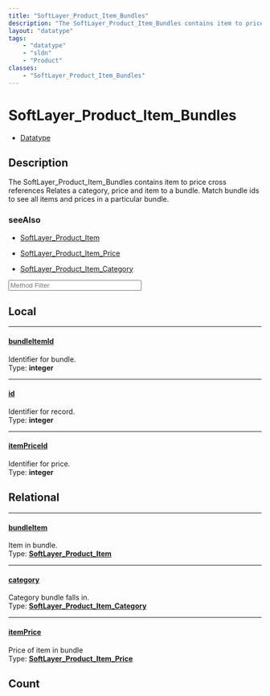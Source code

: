 ```yaml
---
title: "SoftLayer_Product_Item_Bundles"
description: "The SoftLayer_Product_Item_Bundles contains item to price cross references Relates a category, price and item to a bundl... "
layout: "datatype"
tags:
    - "datatype"
    - "sldn"
    - "Product"
classes:
    - "SoftLayer_Product_Item_Bundles"
---
```


# SoftLayer_Product_Item_Bundles
<div id='service-datatype'>
    <ul id='sldn-reference-tabs'>
        <li id='datatype'> <a href='/reference/datatypes/SoftLayer_Product_Item_Bundles' >Datatype</a></li>
    </ul>
</div>

## Description 
The SoftLayer_Product_Item_Bundles contains item to price cross references Relates a category, price and item to a bundle.  Match bundle ids to see all items and prices in a particular bundle. 



### seeAlso

* [SoftLayer_Product_Item](/reference/datatypes/SoftLayer_Product_Item )


* [SoftLayer_Product_Item_Price](/reference/datatypes/SoftLayer_Product_Item_Price )


* [SoftLayer_Product_Item_Category](/reference/datatypes/SoftLayer_Product_Item_Category )




<!-- Service Filer BEGIN -->
<div class="view-filters">
        <div class="clearfix">
            <div class="search-input-box">
                <input placeholder="Method Filter" onkeyup="titleSearch(inputId='prop-input', divId='properties', elementClass='prop-row')" 
                    type="text" id="prop-input" value="" size="30" maxlength="128" class="form-text">
            </div>
        </div>
</div>
<!-- Service Filer END -->

<div id="properties" class="content">
<div id="localProperties" class="prop-content" >

## Local
-----
[bundleItemId]: #bundleitemid
#### [bundleItemId]
Identifier for bundle.  
<span class="type-label">Type: </span>**integer**

-----
[id]: #id
#### [id]
Identifier for record.  
<span class="type-label">Type: </span>**integer**

-----
[itemPriceId]: #itempriceid
#### [itemPriceId]
Identifier for price.  
<span class="type-label">Type: </span>**integer**

</div>
<!-- LOCAL PROPERTY END -->

<div id="relationalProperties"  class="prop-content" >

## Relational
-----
[bundleItem]: #bundleitem
#### [bundleItem]
Item in bundle.  
<span class="type-label">Type: </span>**<a href='/reference/datatypes/SoftLayer_Product_Item'>SoftLayer_Product_Item </a>**

-----
[category]: #category
#### [category]
Category bundle falls in.  
<span class="type-label">Type: </span>**<a href='/reference/datatypes/SoftLayer_Product_Item_Category'>SoftLayer_Product_Item_Category </a>**

-----
[itemPrice]: #itemprice
#### [itemPrice]
Price of item in bundle  
<span class="type-label">Type: </span>**<a href='/reference/datatypes/SoftLayer_Product_Item_Price'>SoftLayer_Product_Item_Price </a>**


## Count
</div>


